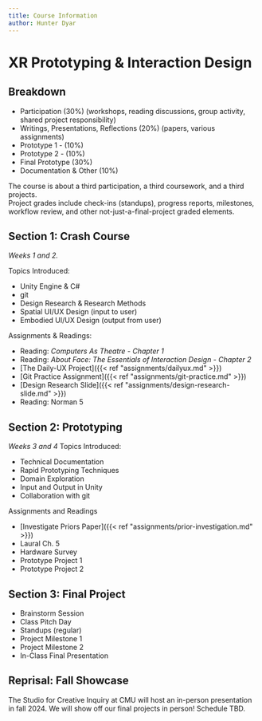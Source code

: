```yaml
---
title: Course Information
author: Hunter Dyar
---
```


# XR Prototyping & Interaction Design

## Breakdown
- Participation (30%) (workshops, reading discussions, group activity, shared project responsibility)
- Writings, Presentations, Reflections (20%) (papers, various assignments)
- Prototype 1 - (10%)
- Prototype 2 - (10%)
- Final Prototype (30%)
- Documentation & Other (10%)

The course is about a third participation, a third coursework, and a third projects.  
Project grades include check-ins (standups), progress reports, milestones, workflow review, and other not-just-a-final-project graded elements.

## Section 1: Crash Course

*Weeks 1 and 2.*

Topics Introduced:
- Unity Engine & C#
- git
- Design Research & Research Methods
- Spatial UI/UX Design (input to user)
- Embodied UI/UX Design (output from user)

Assignments & Readings:
- Reading: *Computers As Theatre - Chapter 1*
- Reading: *About Face: The Essentials of Interaction Design - Chapter 2* 
- [The Daily-UX Project]({{< ref "assignments/dailyux.md" >}})
- [Git Practice Assignment]({{< ref "assignments/git-practice.md" >}})
- [Design Research Slide]({{< ref "assignments/design-research-slide.md" >}})
- Reading: Norman 5

## Section 2: Prototyping
*Weeks 3 and 4*
Topics Introduced:
- Technical Documentation
- Rapid Prototyping Techniques
- Domain Exploration
- Input and Output in Unity
- Collaboration with git


Assignments and Readings
- [Investigate Priors Paper]({{< ref "assignments/prior-investigation.md" >}})
- Laural Ch. 5
- Hardware Survey
- Prototype Project 1
- Prototype Project 2

## Section 3: Final Project

- Brainstorm Session
- Class Pitch Day
- Standups (regular)
- Project Milestone 1
- Project Milestone 2
- In-Class Final Presentation

## Reprisal: Fall Showcase
The Studio for Creative Inquiry at CMU will host an in-person presentation in fall 2024. We will show off our final projects in person! Schedule TBD.
